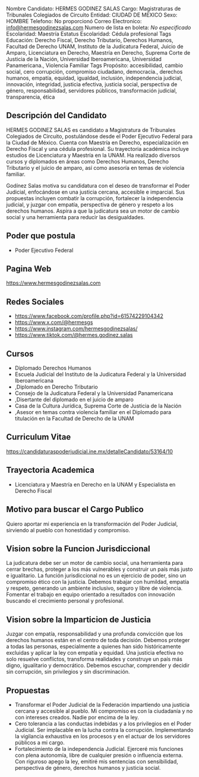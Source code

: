 Nombre Candidato: HERMES GODINEZ SALAS
Cargo: Magistraturas de Tribunales Colegiados de Circuito
Entidad: CIUDAD DE MEXICO
Sexo: HOMBRE
Telefono: No proporcionó
Correo Electronico: info@hermesgodinezsalas.com
Numero de lista en boleta: *No especificado*
Escolaridad: Maestría
Estatus Escolaridad: Cédula profesional
Tags Educación: Derecho Fiscal, Derecho Tributario, Derechos Humanos, Facultad de Derecho UNAM, Instituto de la Judicatura Federal, Juicio de Amparo, Licenciatura en Derecho, Maestría en Derecho, Suprema Corte de Justicia de la Nación, Universidad Iberoamericana, Universidad Panamericana., Violencia Familiar
Tags Propósito: accesibilidad, cambio social, cero corrupción, compromiso ciudadano, democracia., derechos humanos, empatía, equidad, igualdad, inclusión, independencia judicial, innovación, integridad, justicia efectiva, justicia social, perspectiva de género, responsabilidad, servidores públicos, transformación judicial, transparencia, ética


## Descripción del Candidato 

HERMES GODINEZ SALAS es candidato a Magistratura de Tribunales Colegiados de Circuito, postulándose desde el Poder Ejecutivo Federal para la Ciudad de México. Cuenta con Maestría en Derecho, especialización en Derecho Fiscal y una cédula profesional. Su trayectoria académica incluye estudios de Licenciatura y Maestría en la UNAM. Ha realizado diversos cursos y diplomados en áreas como Derechos Humanos, Derecho Tributario y el juicio de amparo, así como asesoría en temas de violencia familiar.

Godínez Salas motiva su candidatura con el deseo de transformar el Poder Judicial, enfocándose en una justicia cercana, accesible e imparcial. Sus propuestas incluyen combatir la corrupción, fortalecer la independencia judicial, y juzgar con empatía, perspectiva de género y respeto a los derechos humanos. Aspira a que la judicatura sea un motor de cambio social y una herramienta para reducir las desigualdades.


## Poder que postula

- Poder Ejecutivo Federal


## Pagina Web

https://www.hermesgodinezsalas.com


## Redes Sociales

- https://www.facebook.com/profile.php?id=61574229104342
- https://www.x.com/@hermesgs
- https://www.instagram.com/hermesgodinezsalas/
- https://www.tiktok.com/@hermes.godinez.salas


## Cursos

- Diplomado Derechos Humanos
- Escuela Judicial del Instituto de la Judicatura Federal y la Universidad Iberoamericana
- ,Diplomado en Derecho Tributario
- Consejo de la Judicatura Federal y la Universidad Panamericana
- ,Disertante del diplomado en el juicio de amparo
- Casa de la Cultura Jurídica, Suprema Corte de Justicia de la Nación
- ,Asesor en temas contra violencia familiar en el Diplomado para titulación en la Facultad de Derecho de la UNAM


## Curriculum Vitae

https://candidaturaspoderjudicial.ine.mx/detalleCandidato/53164/10


## Trayectoria Academica

- Licenciatura y Maestría en Derecho en la UNAM y Especialista en Derecho Fiscal


## Motivo para buscar el Cargo Publico

Quiero aportar mi experiencia en la transformación del Poder Judicial, sirviendo al pueblo con honestidad y compromiso.


## Vision sobre la Funcion Jurisdiccional

La judicatura debe ser un motor de cambio social, una herramienta para cerrar brechas, proteger a los más vulnerables y construir un país más justo e igualitario. La función jurisdiccional no es un ejercicio de poder, sino un compromiso ético con la justicia. Debemos trabajar con humildad, empatía y respeto, generando un ambiente inclusivo, seguro y libre de violencia. Fomentar el trabajo en equipo orientado a resultados con innovación buscando el crecimiento personal y profesional.


## Vision sobre la Imparticion de Justicia

Juzgar con empatía, responsabilidad y una profunda convicción que los derechos humanos están en el centro de toda decisión. Debemos proteger a todas las personas, especialmente a quienes han sido históricamente excluidas y aplicar la ley con empatía y equidad. Una justicia efectiva no solo resuelve conflictos, transforma realidades y construye un país más digno, igualitario y democrático. Debemos escuchar, comprender y decidir sin corrupción, sin privilegios y sin discriminación.


## Propuestas

- Transformar el Poder Judicial de la Federación impartiendo una justicia cercana y accesible al pueblo. Mi compromiso es con la ciudadanía y no con intereses creados. Nadie por encima de la ley.
- Cero tolerancia a las conductas indebidas y a los privilegios en el Poder Judicial. Ser implacable en la lucha contra la corrupción. Implementando la vigilancia exhaustiva en los procesos y en el actuar de los servidores públicos a mi cargo.
- Fortalecimiento de la independencia Judicial. Ejerceré mis funciones con plena autonomía, libre de cualquier presión o influencia externa. Con riguroso apego la ley, emitiré mis sentencias con sensibilidad, perspectiva de género, derechos humanos y justicia social.

